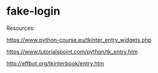 # fake-login
Resources:

https://www.python-course.eu/tkinter_entry_widgets.php

https://www.tutorialspoint.com/python/tk_entry.htm 

http://effbot.org/tkinterbook/entry.htm
